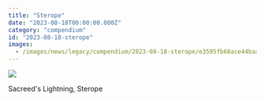 ```yaml
---
title: "Sterope"
date: "2023-08-18T00:00:00.000Z"
category: "compendium"
id: "2023-08-18-sterope"
images:
  - /images/news/legacy/compendium/2023-08-18-sterope/e3595fb68ace44baa37f8f0b7a964d5b_002.webp
---
```


![](/images/news/legacy/compendium/2023-08-18-sterope/e3595fb68ace44baa37f8f0b7a964d5b_002.webp)

Sacreed's Lightning, Sterope
